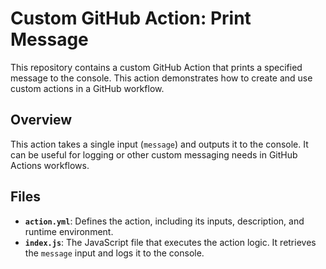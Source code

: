 # Custom GitHub Action: Print Message

This repository contains a custom GitHub Action that prints a specified message to the console. This action demonstrates how to create and use custom actions in a GitHub workflow.

## Overview

This action takes a single input (`message`) and outputs it to the console. It can be useful for logging or other custom messaging needs in GitHub Actions workflows.

## Files

- **`action.yml`**: Defines the action, including its inputs, description, and runtime environment.
- **`index.js`**: The JavaScript file that executes the action logic. It retrieves the `message` input and logs it to the console.

